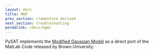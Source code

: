 ```yaml
---
layout: docs
title: MGM 
prev_section: clementine_derived
next_section: troubleshooting
permalink: /docs/mgm/
---
```


PySAT implements the [Modified Gaussian Model](http://www.planetary.brown.edu/mgm/) as a direct port of the MatLab Code released by Brown University.
